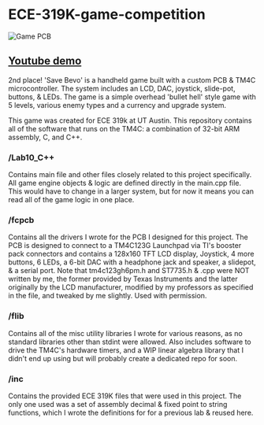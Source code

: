 # ECE-319K-game-competition
![Game PCB](/PCB.PNG)    
## [Youtube demo](https://youtu.be/LUv89gF3i-0)

2nd place! 'Save Bevo' is a handheld game built with a custom PCB & TM4C microcontroller. The system includes an LCD, DAC, joystick, slide-pot, buttons, & LEDs. The game is a simple overhead 'bullet hell' style game with 5 levels, various enemy types and a currency and upgrade system.  

This game was created for ECE 319k at UT Austin. This repository contains all of the software that runs on the TM4C: a combination of 32-bit ARM assembly, C, and C++.

### /Lab10_C++
Contains main file and other files closely related to this project specifically. All game engine objects & logic are defined directly in the main.cpp file. This would have to change in a larger system, but for now it means you can read all of the game logic in one place.
### /fcpcb
Contains all the drivers I wrote for the PCB I designed for this project. The PCB is designed to connect to a TM4C123G Launchpad via TI's booster pack connectors and contains a 128x160 TFT LCD display, Joystick, 4 more buttons, 6 LEDs, a 6-bit DAC with a headphone jack and speaker, a slidepot, & a serial port. Note that tm4c123gh6pm.h and ST7735.h & .cpp were NOT written by me, the former provided by Texas Instruments and the latter originally by the LCD manufacturer, modified by my professors as specified in the file, and tweaked by me slightly. Used with permission.
### /flib
Contains all of the misc utility libraries I wrote for various reasons, as no standard libraries other than stdint were allowed. Also includes software to drive the TM4C's hardware timers, and a WIP linear algebra library that I didn't end up using but will probably create a dedicated repo for soon.
### /inc
Contains the provided ECE 319K files that were used in this project. The only one used was a set of assembly decimal & fixed point to string functions, which I wrote the definitions for for a previous lab & reused here.
